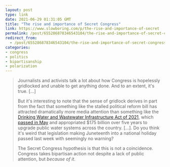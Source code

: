 ```yaml
---
layout: post
type: link
date: 2021-06-29 01:31:05 GMT
title: "The rise and importance of Secret Congress"
link: https://www.slowboring.com/p/the-rise-and-importance-of-secret
permalink: /post/655286878346543104/the-rise-and-importance-of-secret-congress
redirect_from: 
  - /post/655286878346543104/the-rise-and-importance-of-secret-congress
categories:
- congress
- politics
- bipartisanship
- polarization
---
```

<blockquote><p>Journalists and activists talk a lot about how Congress is hopelessly gridlocked and unable to get anything done. And to an extent, it's true. [...]</p>

<p>But it's interesting to note that the sense of gridlock derives in part from the fact that something like the stalled political reform bill has attracted dramatically more media attention than something like the <a href="https://www.congress.gov/bill/117th-congress/senate-bill/914/text?r=4&s=1">Drinking Water and Wastewater Infrastructure Act of 2021</a>, which <a href="https://www.jdsupra.com/legalnews/senate-adopts-drinking-water-and-3848959/">passed in May</a> and appropriated $175 billion over five years to upgrade public water systems across the country. [...]. Do you think it's weird that legislation making Juneteenth into a national holiday passed last week with seemingly no warning?</p>

<p>The Secret Congress hypothesis is that this is not a coincidence. Congress takes bipartisan action not despite a lack of public attention, but <i>because of it</i>.</p></blockquote>